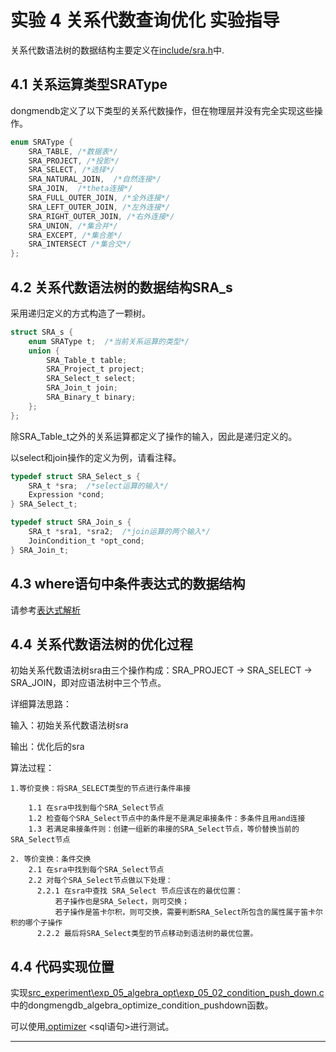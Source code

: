 # 实验 4 关系代数查询优化 实验指导

关系代数语法树的数据结构主要定义在[include/sra.h](https://github.com/youngsamwei/DongmenDB/blob/master/include/dongmensql/sra.h)中.
## 4.1 关系运算类型SRAType
dongmendb定义了以下类型的关系代数操作，但在物理层并没有完全实现这些操作。

```c
enum SRAType {
    SRA_TABLE, /*数据表*/
    SRA_PROJECT, /*投影*/
    SRA_SELECT, /*选择*/
    SRA_NATURAL_JOIN,  /*自然连接*/
    SRA_JOIN,  /*theta连接*/
    SRA_FULL_OUTER_JOIN, /*全外连接*/
    SRA_LEFT_OUTER_JOIN, /*左外连接*/
    SRA_RIGHT_OUTER_JOIN, /*右外连接*/
    SRA_UNION, /*集合并*/
    SRA_EXCEPT, /*集合差*/
    SRA_INTERSECT /*集合交*/
};
```

## 4.2 关系代数语法树的数据结构SRA_s

采用递归定义的方式构造了一颗树。

```c
struct SRA_s {
    enum SRAType t;  /*当前关系运算的类型*/
    union {
        SRA_Table_t table;
        SRA_Project_t project;
        SRA_Select_t select;
        SRA_Join_t join;
        SRA_Binary_t binary;
    };
};
```

除SRA_Table_t之外的关系运算都定义了操作的输入，因此是递归定义的。

以select和join操作的定义为例，请看注释。

```c
typedef struct SRA_Select_s {
    SRA_t *sra;  /*select运算的输入*/
    Expression *cond;
} SRA_Select_t;

typedef struct SRA_Join_s {
    SRA_t *sra1, *sra2;  /*join运算的两个输入*/
    JoinCondition_t *opt_cond;
} SRA_Join_t;
```

## 4.3 where语句中条件表达式的数据结构

请参考[表达式解析](https://github.com/youngsamwei/DongmenDB/wiki/%E8%AF%8D%E6%B3%95%E8%AF%AD%E6%B3%95%E5%88%86%E6%9E%90-parser#%E8%A1%A8%E8%BE%BE%E5%BC%8F%E8%A7%A3%E6%9E%90-expression)

## 4.4 关系代数语法树的优化过程

初始关系代数语法树sra由三个操作构成：SRA_PROJECT -> SRA_SELECT -> SRA_JOIN，即对应语法树中三个节点。

详细算法思路：

输入：初始关系代数语法树sra

输出：优化后的sra

算法过程：

    1.等价变换：将SRA_SELECT类型的节点进行条件串接

        1.1 在sra中找到每个SRA_Select节点 
        1.2 检查每个SRA_Select节点中的条件是不是满足串接条件：多条件且用and连接
        1.3 若满足串接条件则：创建一组新的串接的SRA_Select节点，等价替换当前的SRA_Select节点

    2. 等价变换：条件交换
        2.1 在sra中找到每个SRA_Select节点
        2.2 对每个SRA_Select节点做以下处理：
          2.2.1 在sra中查找 SRA_Select 节点应该在的最优位置：
              若子操作也是SRA_Select，则可交换；
              若子操作是笛卡尔积，则可交换，需要判断SRA_Select所包含的属性属于笛卡尔积的哪个子操作
          2.2.2 最后将SRA_Select类型的节点移动到语法树的最优位置。
         

## 4.4 代码实现位置
实现[src_experiment\exp_05_algebra_opt\exp_05_02_condition_push_down.c](https://github.com/youngsamwei/DongmenDB/blob/master/src_experiment/exp_05_algebra_opt/exp_05_02_condition_push_down.c)中的dongmengdb_algebra_optimize_condition_pushdown函数。

可以使用[.optimizer](https://github.com/youngsamwei/DongmenDB/wiki/shell-%E5%91%BD%E4%BB%A4%E8%A1%8C#optimizer-sql%E8%AF%AD%E5%8F%A5) <sql语句>进行测试。


---

